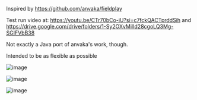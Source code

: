Inspired by https://github.com/anvaka/fieldplay

Test run video at: https://youtu.be/CTr70bCo-iU?si=c7fckQACTprddSih and https://drive.google.com/drive/folders/1-Sy2OXvMilId28cgoLQ3Mg-SGIFVbB38

Not exactly a Java port of anvaka's work, though.

Intended to be as flexible as possible

![image](https://github.com/Soham-Saha/VectorFieldSimulator/assets/127578105/10a655d7-7348-4612-bed8-a9459024e685)

![image](https://github.com/Soham-Saha/VectorFieldSimulator/assets/127578105/1f8ff17f-c61d-4c21-b417-3c99188ce978)

![image](https://github.com/Soham-Saha/VectorFieldSimulator/assets/127578105/f4d8fe3f-8546-45e2-be97-1943d7834ce7)




